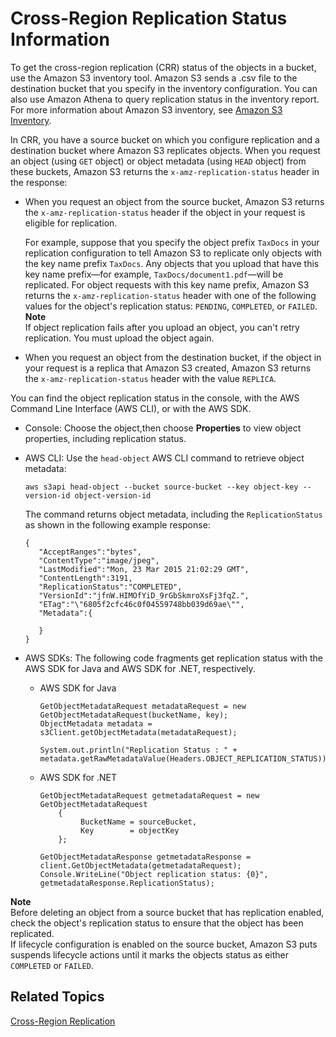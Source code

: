# Cross\-Region Replication Status Information<a name="crr-status"></a>

To get the cross\-region replication \(CRR\) status of the objects in a bucket, use the Amazon S3 inventory tool\. Amazon S3 sends a \.csv file to the destination bucket that you specify in the inventory configuration\. You can also use Amazon Athena to query replication status in the inventory report\. For more information about Amazon S3 inventory, see [ Amazon S3 Inventory](storage-inventory.md)\.

In CRR, you have a source bucket on which you configure replication and a destination bucket where Amazon S3 replicates objects\. When you request an object \(using `GET` object\) or object metadata \(using `HEAD` object\) from these buckets, Amazon S3 returns the `x-amz-replication-status` header in the response: 
+ When you request an object from the source bucket, Amazon S3 returns the `x-amz-replication-status` header if the object in your request is eligible for replication\. 

  For example, suppose that you specify the object prefix `TaxDocs` in your replication configuration to tell Amazon S3 to replicate only objects with the key name prefix `TaxDocs`\. Any objects that you upload that have this key name prefix—for example, `TaxDocs/document1.pdf`—will be replicated\. For object requests with this key name prefix, Amazon S3 returns the `x-amz-replication-status` header with one of the following values for the object's replication status: `PENDING`, `COMPLETED`, or `FAILED`\.
**Note**  
If object replication fails after you upload an object, you can't retry replication\. You must upload the object again\. 
+ When you request an object from the destination bucket, if the object in your request is a replica that Amazon S3 created, Amazon S3 returns the `x-amz-replication-status` header with the value `REPLICA`\.

You can find the object replication status in the console, with the AWS Command Line Interface \(AWS CLI\), or with the AWS SDK\. 
+ Console: Choose the object,then choose **Properties** to view object properties, including replication status\. 
+ AWS CLI: Use the `head-object` AWS CLI command to retrieve object metadata:

  ```
  aws s3api head-object --bucket source-bucket --key object-key --version-id object-version-id           
  ```

  The command returns object metadata, including the `ReplicationStatus` as shown in the following example response:

  ```
  {
     "AcceptRanges":"bytes",
     "ContentType":"image/jpeg",
     "LastModified":"Mon, 23 Mar 2015 21:02:29 GMT",
     "ContentLength":3191,
     "ReplicationStatus":"COMPLETED",
     "VersionId":"jfnW.HIMOfYiD_9rGbSkmroXsFj3fqZ.",
     "ETag":"\"6805f2cfc46c0f04559748bb039d69ae\"",
     "Metadata":{
  
     }
  }
  ```
+ AWS SDKs: The following code fragments get replication status with the AWS SDK for Java and AWS SDK for \.NET, respectively\. 
  + AWS SDK for Java

    ```
    GetObjectMetadataRequest metadataRequest = new GetObjectMetadataRequest(bucketName, key);
    ObjectMetadata metadata = s3Client.getObjectMetadata(metadataRequest);
    
    System.out.println("Replication Status : " + metadata.getRawMetadataValue(Headers.OBJECT_REPLICATION_STATUS));
    ```
  + AWS SDK for \.NET

    ```
    GetObjectMetadataRequest getmetadataRequest = new GetObjectMetadataRequest
        {
             BucketName = sourceBucket,
             Key        = objectKey
        };
    
    GetObjectMetadataResponse getmetadataResponse = client.GetObjectMetadata(getmetadataRequest);
    Console.WriteLine("Object replication status: {0}", getmetadataResponse.ReplicationStatus);
    ```

**Note**  
Before deleting an object from a source bucket that has replication enabled, check the object's replication status to ensure that the object has been replicated\.   
If lifecycle configuration is enabled on the source bucket, Amazon S3 puts suspends lifecycle actions until it marks the objects status as either `COMPLETED` or `FAILED`\.

## Related Topics<a name="crr-status-related-topics"></a>

[Cross\-Region Replication](crr.md)